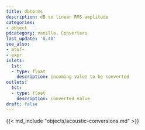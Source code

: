 ```yaml
---
title: dbtorms
description: dB to linear RMS amplitude
categories:
- object
pdcategory: vanilla, Converters
last_update: '0.40'
see_also:
- mtof~
- expr
inlets:
  1st:
  - type: float
    description: incoming value to be converted
outlets:
  1st:
  - type: float
    description: converted value
draft: false
---
```

{{< md_include "objects/acoustic-conversions.md" >}}
